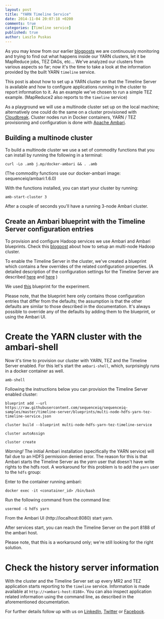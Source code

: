 ```yaml
---
layout: post
title: "YARN Timeline Service"
date: 2014-11-04 20:07:18 +0200
comments: true
categories: [Timeline service]
published: true
author: Laszlo Puskas
---
```



As you may know from our earlier [blogposts](http://blog.sequenceiq.com/blog/2014/10/07/hadoop-monitoring/) we are continuously monitoring and trying to find out what happens inside our YARN clusters, let it be MapReduce jobs, TEZ DAGs, etc... We've analyzed our clusters from various aspects so far; now it's the time to take a look at the information provided by the built YARN `timeline` service.

This post is about how to set up a YARN cluster so that the Timeline Server is available and how to configure applications running in the cluster to report information to it. As an example we've chosen to run a simple TEZ example. (MapReduce2 also reports to the `timeline` service)

As a playground we will use a multinode cluster set up on the local machine; alternatively one could do the same on a cluster provisioned with [Cloudbreak](http://sequenceiq.com/cloudbreak). Cluster nodes run in Docker containers, YARN / TEZ provisioning and configuration is done with [Apache Ambari](http://ambari.apache.org/).

## Building a multinode cluster

To build a multinode cluster we use a set of commodity functions that you can install by running the following in a terminal:

```
curl -Lo .amb j.mp/docker-ambari && . .amb
```

(The commodity functions use our docker-ambari image: sequenceiq/ambari:1.6.0)

<!-- more -->

With the functions installed, you can start your cluster by running:

```
amb-start-cluster 3
```

After a couple of seconds you'll have a running 3-node Ambari cluster.

## Create an Ambari blueprint with the Timeline Server configuration entries

To provision and configure Hadoop services we use Ambari and Ambari blueprints. Check this [blogpost](http://blog.sequenceiq.com/blog/2014/06/19/multinode-hadoop-cluster-on-docker/) about how to setup an multi-node Hadoop cluster.

To enable the Timeline Server in the cluster, we've created a blueprint which contains a few overrides of the related configuration properties. (A detailed description of the configuration settings for the Timeline Server are described [here](http://hadoop.apache.org/docs/current/hadoop-yarn/hadoop-yarn-site/TimelineServer.html) and [here](http://docs.hortonworks.com/HDPDocuments/HDP2/HDP-2.1.5/bk_system-admin-guide/content/ch_application-timeline-server.html) )

We used [this](https://raw.githubusercontent.com/sequenceiq/sequenceiq-samples/master/timeline-server/blueprints/multi-node-hdfs-yarn-tez-timeline-service.json) blueprint for the experiment.

Please note, that the blueprint here only contains those configuration entries that differ from the defaults; the assumption is that the other defaults are similar to those described in the documentation. It's always possible to override any of the defaults by adding them to the blueprint, or using the Ambari UI.

# Create the YARN cluster with the ambari-shell

Now it's time to provision our cluster with YARN, TEZ and the Timeline Server enabled. For this let's start the `ambari-shell`, which, surprisingly runs in a docker container as well.

```
amb-shell
```

Following the instructions below you can provision the Timeline Server enabled cluster:

```
blueprint add --url https://raw.githubusercontent.com/sequenceiq/sequenceiq-samples/master/timeline-server/blueprints/multi-node-hdfs-yarn-tez-timeline-service.json

cluster build --blueprint multi-node-hdfs-yarn-tez-timeline-service

cluster autoAssign

cluster create
```

*Warning!*
The initial Ambari installation (specifically the YARN service) will fail due to an HDFS permission denied error. The reason for this is that Ambari starts the Timeline Server as the _yarn_ user that doesn't have write rights to the hdfs root. A workaround for this problem is to add the `yarn` user to the `hdfs` group:

Enter to the container running ambari:

```
docker exec -it <conatainer_id> /bin/bash
```

Run the following command from the command line:

```
usermod -G hdfs yarn
```

From the Ambari UI (http://localhost:8080) start yarn.

After services start, you can reach the Timeline Server on the port 8188 of the ambari host.

Please note, that this is a workaround only; we're still looking for the right solution.


# Check the history server information

With the cluster and the Timeline Server set up every MR2 and TEZ application starts reporting to the `timeline` service. Information is made available at `http://<ambari-host:8188>`. You can also inspect application related information using the command line, as described in the aforementioned documentation.

For further details follow up with us on [LinkedIn](https://www.linkedin.com/company/sequenceiq/), [Twitter](https://twitter.com/sequenceiq) or [Facebook](https://www.facebook.com/sequenceiq).

